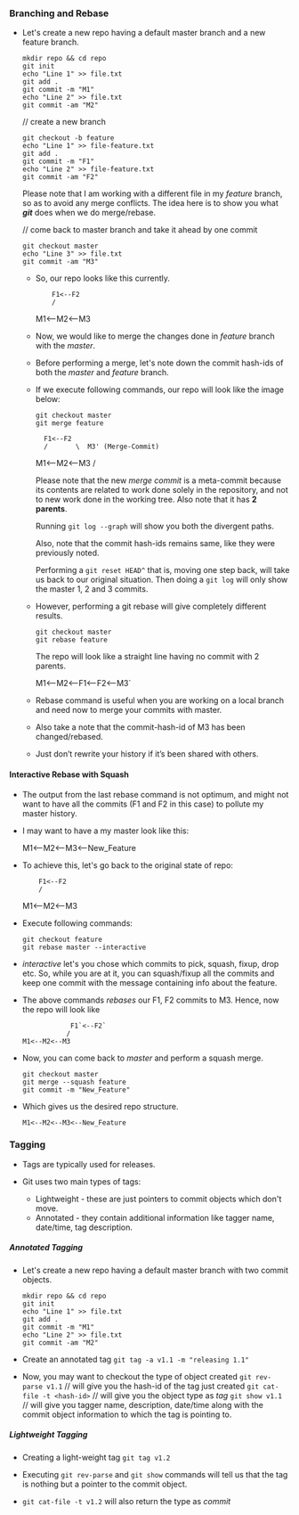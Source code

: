 ### Branching and Rebase

* Let's create a new repo having a default master branch and a new feature branch.

  ```
  mkdir repo && cd repo
  git init
  echo "Line 1" >> file.txt
  git add .
  git commit -m "M1"
  echo "Line 2" >> file.txt
  git commit -am "M2"
  ```
  // create a new branch
  ```
  git checkout -b feature
  echo "Line 1" >> file-feature.txt
  git add .
  git commit -m "F1"
  echo "Line 2" >> file-feature.txt
  git commit -am "F2"
  ```

  Please note that I am working with a different file in my *feature* branch, so as to avoid any merge conflicts.
  The idea here is to show you what ***git*** does when we do merge/rebase.

  // come back to master branch and take it ahead by one commit
  ```
  git checkout master
  echo "Line 3" >> file.txt
  git commit -am "M3"
  ```

  * So, our repo looks like this currently.

            F1<--F2
            /
      M1<--M2<--M3

  * Now, we would like to merge the changes done in *feature* branch with the *master*.

  * Before performing a merge, let's note down the commit hash-ids of both the *master* and *feature* branch.

  * If we execute following commands, our repo will look like the image below:

    ```
    git checkout master
    git merge feature
    ```
          F1<--F2
          /       \  M3' (Merge-Commit)
    M1<--M2<--M3  /

    Please note that the new *merge commit* is a meta-commit because its contents are related to work done solely in the repository, and not to new work done in the working tree. Also note that it has **2 parents**.

    Running `git log --graph` will show you both the divergent paths.

    Also, note that the commit hash-ids remains same, like they were previously noted.

    Performing a `git reset HEAD^` that is, moving one step back, will take us back to our original situation. Then doing a `git log` will only show the master 1, 2 and 3 commits.

  * However, performing a git rebase will give completely different results.

    ```
    git checkout master
    git rebase feature
    ```

    The repo will look like a straight line having no commit with 2 parents.

    M1<--M2<--F1<--F2<--M3`

  * Rebase command is useful when you are working on a local branch and need now to merge your commits with master.

  * Also take a note that the commit-hash-id of M3 has been changed/rebased.

  * Just don’t rewrite your history if it’s been shared with others.

#### Interactive Rebase with Squash

* The output from the last rebase command is not optimum, and might not want to have all the commits (F1 and F2 in this case) to pollute my master history.

* I may want to have a my master look like this:

    M1<--M2<--M3<--New_Feature

* To achieve this, let's go back to the original state of repo:

          F1<--F2
          /
    M1<--M2<--M3

* Execute following commands:
  ```
  git checkout feature
  git rebase master --interactive
  ```

* *interactive* let's you chose which commits to pick, squash, fixup, drop etc. So, while you are at it, you can squash/fixup all the commits and keep one commit with the message containing info about the feature.

* The above commands *rebases* our F1, F2 commits to M3. Hence, now the repo will look like

                  F1`<--F2`
                 /
      M1<--M2<--M3

* Now, you can come back to *master* and perform a squash merge.

  ```
  git checkout master
  git merge --squash feature
  git commit -m "New_Feature"
  ```

* Which gives us the desired repo structure.

      M1<--M2<--M3<--New_Feature


### Tagging

* Tags are typically used for releases.

* Git uses two main types of tags:
  * Lightweight - these are just pointers to commit objects which don't move.
  * Annotated - they contain additional information like tagger name, date/time, tag description.

##### Annotated Tagging

* Let's create a new repo having a default master branch with two commit objects.

  ```
  mkdir repo && cd repo
  git init
  echo "Line 1" >> file.txt
  git add .
  git commit -m "M1"
  echo "Line 2" >> file.txt
  git commit -am "M2"
  ```

* Create an annotated tag
  `git tag -a v1.1 -m "releasing 1.1"`

* Now, you may want to checkout the type of object created
  `git rev-parse v1.1` // will give you the hash-id of the tag just created
  `git cat-file -t <hash-id>` // will give you the object type as *tag*
  `git show v1.1` // will give you tagger name, description, date/time along with the commit object information to which the tag is pointing to.

##### Lightweight Tagging

* Creating a light-weight tag
  `git tag v1.2`

* Executing `git rev-parse` and `git show` commands will tell us that the tag is nothing but a pointer to the commit object.
* `git cat-file -t v1.2` will also return the type as *commit*
